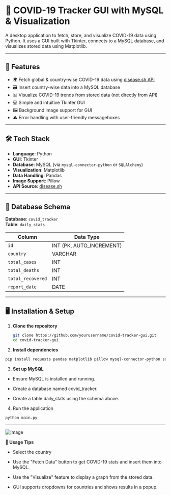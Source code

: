 # 🦠 COVID-19 Tracker GUI with MySQL & Visualization

A desktop application to fetch, store, and visualize COVID-19 data using Python. It uses a GUI built with Tkinter, connects to a MySQL database, and visualizes stored data using Matplotlib.

---

## 📌 Features

- 🌍 Fetch global & country-wise COVID-19 data using [disease.sh API](https://disease.sh)
- 🗃️ Insert country-wise data into a MySQL database
- 📊 Visualize COVID-19 trends from stored data (not directly from API)
- 💻 Simple and intuitive Tkinter GUI
- 🖼️ Background image support for GUI
- ⚠️ Error handling with user-friendly messageboxes

---

## 🛠️ Tech Stack

- **Language**: Python 
- **GUI**: Tkinter
- **Database**: MySQL (via `mysql-connector-python` or `SQLAlchemy`)
- **Visualization**: Matplotlib
- **Data Handling**: Pandas
- **Image Support**: Pillow
- **API Source**: [disease.sh](https://disease.sh)

---

## 🧱 Database Schema

**Database**: `covid_tracker`  
**Table**: `daily_stats`

| Column          | Data Type |
|------------------|-----------|
| `id`             | INT (PK, AUTO_INCREMENT) |
| `country`        | VARCHAR   |
| `total_cases`    | INT       |
| `total_deaths`   | INT       |
| `total_recovered`| INT       |
| `report_date`    | DATE      |

---

## 🖥️ Installation & Setup

1. **Clone the repository**
   ```bash
   git clone https://github.com/yourusername/covid-tracker-gui.git
   cd covid-tracker-gui
   ```
2. **Install dependencies**
```bash
pip install requests pandas matplotlib pillow mysql-connector-python sqlalchemy
```
3. **Set up MySQL**

- Ensure MySQL is installed and running.

- Create a database named covid_tracker.

- Create a table daily_stats using the schema above.
  
4. Run the application
```bash
python main.py
```
---
![image](https://github.com/user-attachments/assets/955a9164-1389-4802-a82c-75ee77803aaa)

**🧠 Usage Tips**

- Select the country
  
- Use the "Fetch Data" button to get COVID-19 stats and insert them into MySQL.

- Use the "Visualize" feature to display a graph from the stored data.

- GUI supports dropdowns for countries and shows results in a popup.



